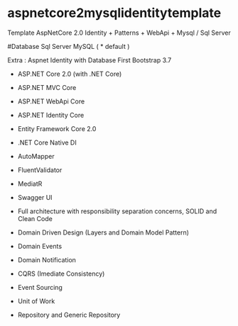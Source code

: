 # aspnetcore2mysqlidentitytemplate
Template AspNetCore 2.0 Identity + Patterns + WebApi + Mysql / Sql Server

#Database
Sql Server
MySQL ( * default )

Extra :
Aspnet Identity with Database First
Bootstrap 3.7

- ASP.NET Core 2.0 (with .NET Core)
 - ASP.NET MVC Core 
 - ASP.NET WebApi Core
 - ASP.NET Identity Core
- Entity Framework Core 2.0
- .NET Core Native DI
- AutoMapper
- FluentValidator
- MediatR
- Swagger UI


- Full architecture with responsibility separation concerns, SOLID and Clean Code
- Domain Driven Design (Layers and Domain Model Pattern)
- Domain Events
- Domain Notification
- CQRS (Imediate Consistency)
- Event Sourcing
- Unit of Work
- Repository and Generic Repository
